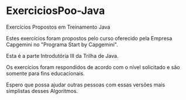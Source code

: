 # ExerciciosPoo-Java
Exercícios Propostos em Treinamento Java

Estes exercícios foram propostos pelo curso oferecido pela Empresa Capgemini no "Programa Start by Capgemini".

Esta é a parte Introdutória III da Trilha de Java.

Os exercícios foram respondidos de acordo com o nível solicitado e são somente para fins educacionais.

Espero que possa ajudar outras pessoas com essas versões mais simplistas desses Algoritmos.

